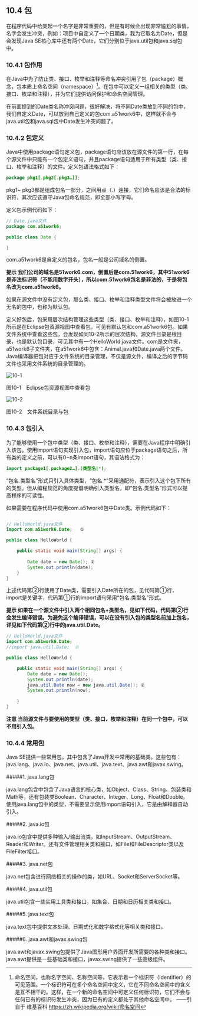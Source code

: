 ## 10.4 包

在程序代码中给类起一个名字是非常重要的，但是有时候会出现非常尴尬的事情，名字会发生冲突，例如：项目中自定义了一个日期类，我为它取名为Date，但是会发现Java SE核心库中还有两个Date，它们分别位于java.util包和java.sql包中。

### 10.4.1 包作用

在Java中为了防止类、接口、枚举和注释等命名冲突引用了包（package）概念，包本质上命名空间（namespace）[^9]。在包中可以定义一组相关的类型（类、接口、枚举和注释），并为它们提供访问保护和命名空间管理。

在前面提到的Date类名称冲突问题，很好解决，将不同Date类放到不同的包中，我们自定义Date，可以放到自己定义的包com.a51work6中，这样就不会与java.util包和java.sql包中Date发生冲突问题了。

### 10.4.2 包定义

Java中使用package语句定义包，package语句应该放在源文件的第一行，在每个源文件中只能有一个包定义语句，并且package语句适用于所有类型（类、接口、枚举和注释）的文件。定义包语法格式如下：
```java
package pkg1[.pkg2[.pkg3…]];
```
pkg1~ pkg3都是组成包名一部分，之间用点（.）连接，它们命名应该是合法的标识符，其次应该遵守Java包命名规范，即全部小写字母。

定义包示例代码如下：
```java
// Date.java文件
package com.a51work6;

public class Date {

}
```
com.a51work6是自定义的包名，包名一般是公司域名的倒置。

**提示 我们公司的域名是51work6.com，倒置后是com.51work6，其中51work6是非法标识符（不能用数字开头），所以com.51work6包名是非法的，于是将包名改为com.a51work6。**

如果在源文件中没有定义包，那么类、接口、枚举和注释类型文件将会被放进一个无名的包中，也称为默认包。

定义好包后，包采用层次结构管理这些类型（类、接口、枚举和注释），如图10-1所示是在Eclipse包资源视图中查看包，可见有默认包和com.a51work6包。如果文件系统中查看这些包，会发现如同10-2所示的层次结构，源文件目录是根目录，也是默认包目录，可见其中有一个HelloWorld.java文件。com是文件夹，a51work6子文件夹，在a51work6中包含：Animal.java和Date.java两个文件。Java编译器把包对应于文件系统的目录管理，不仅是源文件，编译之后的字节码文件也采用文件系统的目录管理的。

![10-1](.../assets/10-1.jpg)

图10-1　Eclipse包资源视图中查看包

![10-2](.../assets/10-2.jpg)

图10-2　文件系统目录与包

### 10.4.3 包引入

为了能够使用一个包中类型（类、接口、枚举和注释），需要在Java程序中明确引入该包。使用import语句实现引入包，import语句应位于package语句之后，所有类的定义之前，可以有0~n条import语句，其语法格式为：
```java
import package1[.package2…].(类型名|*);
```
“包名.类型名”形式只引入具体类型，“包名.*”采用通配符，表示引入这个包下所有的类型。但从编程规范的角度提倡明确引入类型名，即“包名.类型名”形式可以提高程序的可读性。

如果需要在程序代码中使用com.a51work6包中Date类。示例代码如下：

```java

// HelloWorld.java文件
import com.a51work6.Date;	①

public class HelloWorld {

	public static void main(String[] args) {
		
		Date date = new Date(); ②
		System.out.println(date);
	}
}

```

上述代码第②行使用了Date类，需要引入Date所在的包，见代码第①行，import是关键字，代码第①行的import语句采用“包名.类型名”形式。

**提示 如果在一个源文件中引入两个相同包名+类型名，见如下代码，代码第②行会发生编译错误。为避免这个编译错误，可以在没有引入包的类型名前加上包名，详见如下代码第②行中的java.util.Date。**

```java
// HelloWorld.java文件
import com.a51work6.Date;
//import java.util.Date;  ①

public class HelloWorld {

	public static void main(String[] args) {		
		Date date = new Date();		
		System.out.println(date);
		java.util.Date now = new java.util.Date(); ②
		System.out.println(now);
		
	}
}
```

**注意 当前源文件与要使用的类型（类、接口、枚举和注释）在同一个包中，可以不用引入包。**

### 10.4.4 常用包

Java SE提供一些常用包，其中包含了Java开发中常用的基础类。这些包有：java.lang、java.io、java.net、java.util、java.text、java.awt和javax.swing。

#####1.  java.lang包

java.lang包含中包含了Java语言的核心类，如Object、Class、String、包装类和Math等，还有包装类Boolean、Character、Integer、Long、Float和Double。使用java.lang包中的类型，不需要显示使用import语句引入，它是由解释器自动引入。

#####2.  java.io包

java.io包含中提供多种输入/输出流类，如InputStream、OutputStream、Reader和Writer。还有文件管理相关类和接口，如File和FileDescriptor类以及FileFilter接口。

#####3.  java.net包

java.net包含进行网络相关的操作的类，如URL、Socket和ServerSocket等。

#####4.  java.util包

java.util包含一些实用工具类和接口，如集合、日期和日历相关类和接口。

#####5.  java.text包

java.text包中提供文本处理、日期式化和数字格式化等相关类和接口。

#####6.  java.awt和javax.swing包

java.awt和javax.swing包提供了Java图形用户界面开发所需要的各种类和接口。java.awt提供是一些基础类和接口，javax.swing提供了一些高级组件。

[^9]: 命名空间，也称名字空间、名称空间等，它表示着一个标识符（identifier）的可见范围。一个标识符可在多个命名空间中定义，它在不同命名空间中的含义是互不相干的。这样，在一个新的命名空间中可定义任何标识符，它们不会与任何已有的标识符发生冲突，因为已有的定义都处于其他命名空间中。 ——引自于 维基百科 https://zh.wikipedia.org/wiki/命名空间